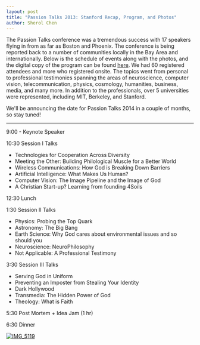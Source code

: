 ```yaml
---
layout: post
title: "Passion Talks 2013: Stanford Recap, Program, and Photos"
author: Sherol Chen
---
```


The Passion Talks conference was a tremendous success with 17 speakers
flying in from as far as Boston and Phoenix. The conference is being
reported back to a number of communities locally in the Bay Area and
internationally. Below is the schedule of events along with the photos,
and the digital copy of the program can be found
[here](../../passiontalks2013.pdf). We had 60 registered attendees and
more who registered onsite. The topics went from personal to
professional testimonies spanning the areas of neuroscience, computer
vision, telecommunication, physics, cosmology, humanities, business,
media, and many more. In addition to the professionals, over 5
universities were represented, including MIT, Berkeley, and Stanford.

<!-- break -->

We'll be announcing the date for Passion Talks 2014 in a couple of
months, so stay tuned!

* * * * *

9:00 - Keynote Speaker

10:30 Session I Talks

-   Technologies for Cooperation Across Diversity
-   Meeting the Other: Building Philological Muscle for a Better World
-   Wireless Communications: How God is Breaking Down Barriers
-   Artificial Intelligence: What Makes Us Human?
-   Computer Vision: The Image Pipeline and the Image of God
-   A Christian Start-up?  Learning from founding 4Soils

12:30 Lunch

1:30 Session II Talks

-   Physics: Probing the Top Quark
-   Astronomy: The Big Bang
-   Earth Science: Why God cares about environmental issues and so
    should you
-   Neuroscience: NeuroPhilosophy
-   Not Applicable: A Professional Testimony

3:30 Session III Talks

-   Serving God in Uniform
-   Preventing an Imposter from Stealing Your Identity
-   Dark Hollywood
-   Transmedia: The Hidden Power of God
-   Theology: What is Faith

5:30 Post Mortem + Idea Jam (1 hr)

6:30 Dinner

[![IMG\_5119](../../img_5119.jpg@w=551&h=413)](../../img_5119.jpg)
